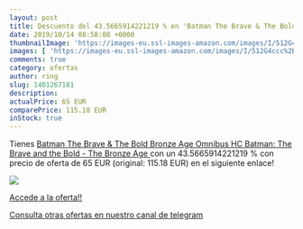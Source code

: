 ```yaml
---
layout: post
title: Descuento del 43.5665914221219 % en 'Batman The Brave & The Bold Bronze Age O'
date: 2019/10/14 08:58:08 +0000
thumbnailImage: 'https://images-eu.ssl-images-amazon.com/images/I/512G4ccc%2BOL._SL200_.jpg'
images: [ 'https://images-eu.ssl-images-amazon.com/images/I/512G4ccc%2BOL._SL200_.jpg' ]
comments: true
category: ofertas
author: ring
slug: 1401267181
description:
actualPrice: 65 EUR
comparePrice: 115.18 EUR
inStock: true
---
```


Tienes [Batman The Brave & The Bold Bronze Age Omnibus HC  Batman: The Brave and the Bold - The Bronze Age ](https://www.amazon.com/dp/1401267181/?tag=redken08-20) con un 43.5665914221219 % con precio de oferta de 65 EUR (original: 115.18 EUR) en el siguiente enlace!

[![](https://images-eu.ssl-images-amazon.com/images/I/512G4ccc%2BOL._SL200_.jpg)](https://www.amazon.com/dp/1401267181/?tag=redken08-20)

[Accede a la oferta!!](https://www.amazon.com/dp/1401267181/?tag=redken08-20)

[Consulta otras ofertas en nuestro canal de telegram](https://t.me/s/ofertas25)
